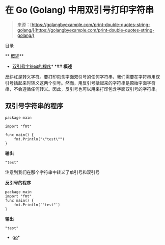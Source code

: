 <!--yml

分类：未分类

日期：2024-10-13 06:35:13

-->

# 在 Go (Golang) 中用双引号打印字符串

> 来源：[https://golangbyexample.com/print-double-quotes-string-golang/](https://golangbyexample.com/print-double-quotes-string-golang/)

目录

**   [概述](#Overview "概述")**

+   [双引号字符串的程序](#Program_for_double-quoted_string "双引号字符串的程序")*  *## **概述**

反斜杠是转义字符。要打印包含字面双引号的任何字符串，我们需要在字符串用双引号括起来时转义这两个引号。然而，用反引号括起来的字符串是原始字面字符串，不会遵循任何转义。因此，反引号也可以用来打印包含字面双引号的字符串。

## **双引号字符串的程序**

```
package main

import "fmt"

func main() {
	fmt.Println("\"test\"")
}
```

**输出**

```
"test"
```

注意到我们在那个字符串中转义了单引号和双引号

**反引号的程序**

```
package main
import "fmt"
func main() {
    fmt.Println(`"test"`)
}
```

**输出**

```
"test"
```

+   [go](https://golangbyexample.com/tag/go/)*
